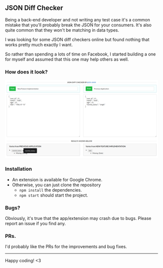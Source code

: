## JSON Diff Checker
Being a back-end developer and not writing any test case it's a common mistake that you'll probably break the JSON for your consumers. It's also quite common that they won't be matching in data types.

I was looking for some JSON diff checkers online but found nothing that works pretty much exactly I want.

So rather than spending a lots of time on Facebook, I started building a one for myself and assumed that this one may help others as well.

### How does it look?
![Screenshot.png](https://raw.githubusercontent.com/ssi-anik/json-diff-checker/master/screenshots/fullscreen.jpg)

### Installation
- An extension is available for Google Chrome.
- Otherwise, you can just clone the repository
    * `npm install` the dependencies.
    * `npm start` should start the project.

### Bugs?
Obviously, it's true that the app/extension may crash due to bugs. Please report an issue if you find any.

### PRs.
I'd probably like the PRs for the improvements and bug fixes.

---
Happy coding! <3